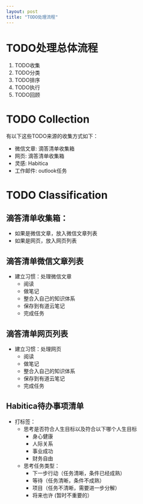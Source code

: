 ```yaml
---
layout: post
title: "TODO处理流程"
---
```


# TODO处理总体流程

1. TODO收集
2. TODO分类
3. TODO排序
4. TODO执行
5. TODO回顾

# TODO Collection

有以下这些TODO来源的收集方式如下：
- 微信文章: 滴答清单收集箱
- 网页: 滴答清单收集箱
- 灵感: Habitica
- 工作邮件: outlook任务

# TODO Classification

## 滴答清单收集箱：

- 如果是微信文章，放入微信文章列表
- 如果是网页，放入网页列表


## 滴答清单微信文章列表

- 建立习惯：处理微信文章
  - 阅读
  - 做笔记
  - 整合入自己的知识体系
  - 保存到有道云笔记
  - 完成任务

## 滴答清单网页列表

- 建立习惯：处理网页
  - 阅读
  - 做笔记
  - 整合入自己的知识体系
  - 保存到有道云笔记
  - 完成任务
  
## Habitica待办事项清单

- 打标签：
  - 思考是否符合人生目标以及符合以下哪个人生目标
    - 身心健康
    - 人际关系
    - 事业成功
    - 财务自由
  - 思考任务类型：
    - 下一步行动（任务清晰，条件已经成熟）
    - 等待（任务清晰，条件不成熟）
    - 项目（任务不清晰，需要进一步分解）
    - 将来也许 (暂时不重要的）
